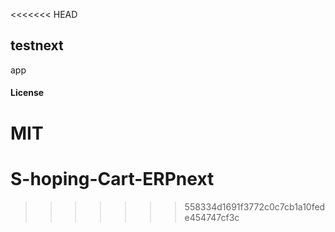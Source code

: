 <<<<<<< HEAD
## testnext

app

#### License

MIT
=======
# S-hoping-Cart-ERPnext
>>>>>>> 558334d1691f3772c0c7cb1a10fede454747cf3c
